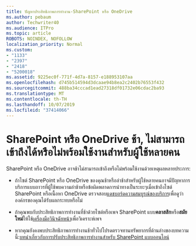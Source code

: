 ```yaml
---
title: ปัญหาประสิทธิภาพการทำงาน-SharePoint หรือ OneDrive
ms.author: pebaum
author: Techwriter40
ms.audience: ITPro
ms.topic: article
ROBOTS: NOINDEX, NOFOLLOW
localization_priority: Normal
ms.custom:
- "1133"
- "2397"
- "2418"
- "5200018"
ms.assetid: 9225ec0f-771f-4d7a-8157-e188953107aa
ms.openlocfilehash: d745b514594d3dcaae94b8ea2c2402b76553f432
ms.sourcegitcommit: 488ba34cccad1ead27318df01732e06cdac2ba93
ms.translationtype: MT
ms.contentlocale: th-TH
ms.lasthandoff: 10/07/2019
ms.locfileid: "37414066"
---
```

# <a name="sharepoint-or-onedrive-slow-inaccessible-or-unavailable-for-multiple-users"></a>SharePoint หรือ OneDrive ช้า, ไม่สามารถเข้าถึงได้หรือไม่พร้อมใช้งานสำหรับผู้ใช้หลายคน

SharePoint หรือ OneDrive อาจช้าไม่สามารถเข้าถึงหรือไม่พร้อมใช้งานด้วยเหตุผลหลายประการ:
  
- ถ้าไซต์ SharePoint หรือ OneDrive ของคุณช้าหรือล่าช้าสำหรับผู้ใช้หลายคนอาจมีปัญหาการบริการแบบถาวรที่ผู้ใช้พบความล่าช้าหรือข้อผิดพลาดการนำทางเป็นระยะๆเมื่อเข้าถึงไซต์ SharePoint หรือเนื้อหา OneDrive ตรวจสอบ[แดชบอร์ดความสมบูรณ์ของบริการ](https://admin.microsoft.com/AdminPortal/Home#/servicehealth)เพื่อดูว่าองค์กรของคุณได้รับผลกระทบหรือไม่
  
- ถ้าคุณพบกับประสิทธิภาพการทำงานที่ช้าด้วยไซต์หรือเพจ SharePoint แบบ**คลาสสิก**หรือ**สมัยใหม่**ให้ใช้[เครื่องมือวินิจฉัยหน้า](https://aka.ms/perftool)เพื่อวิเคราะห์เพจ
  
- หากคุณยังคงพบประสิทธิภาพการทำงานช้าทั่วไปโปรดตรวจทานทรัพยากรที่ด้านล่างของบทความนี้:[บทนำเกี่ยวกับการปรับประสิทธิภาพการทำงานสำหรับ SharePoint แบบออนไลน์](https://go.microsoft.com/fwlink/?linkid=2024334)
  